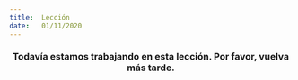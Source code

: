 ```yaml
---
title:  Lección
date:   01/11/2020
---
```


### <center>Todavía estamos trabajando en esta lección. Por favor, vuelva más tarde.</center>